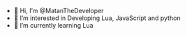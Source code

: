 - 👋 Hi, I’m @MatanTheDeveloper
- 👀 I’m interested in Developing Lua, JavaScript and python
- 🌱 I’m currently learning Lua

<!---
MatanTheDeveloper/MatanTheDeveloper is a ✨ special ✨ repository because its `README.md` (this file) appears on your GitHub profile.
You can click the Preview link to take a look at your changes.
--->
